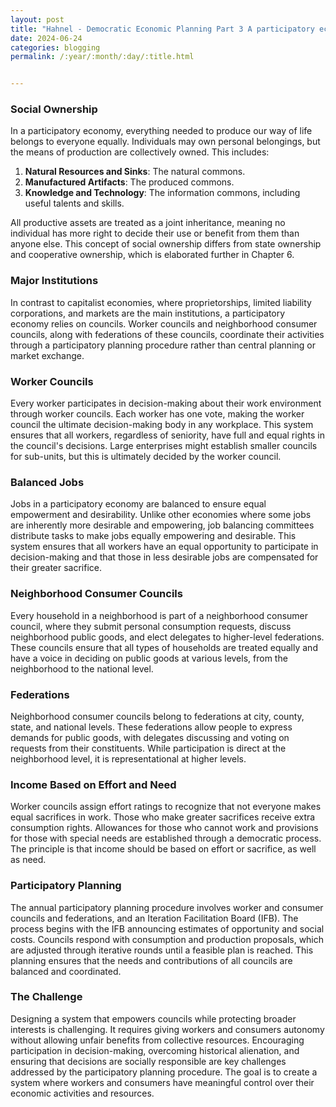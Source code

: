 ```yaml
---
layout: post
title: "Hahnel - Democratic Economic Planning Part 3 A participatory economy "
date: 2024-06-24 
categories: blogging
permalink: /:year/:month/:day/:title.html


---
```


### Social Ownership

In a participatory economy, everything needed to produce our way of life belongs to everyone equally. Individuals may own personal belongings, but the means of production are collectively owned. This includes:

1. **Natural Resources and Sinks**: The natural commons.
2. **Manufactured Artifacts**: The produced commons.
3. **Knowledge and Technology**: The information commons, including useful talents and skills.

All productive assets are treated as a joint inheritance, meaning no individual has more right to decide their use or benefit from them than anyone else. This concept of social ownership differs from state ownership and cooperative ownership, which is elaborated further in Chapter 6.

### Major Institutions

In contrast to capitalist economies, where proprietorships, limited liability corporations, and markets are the main institutions, a participatory economy relies on councils. Worker councils and neighborhood consumer councils, along with federations of these councils, coordinate their activities through a participatory planning procedure rather than central planning or market exchange.

### Worker Councils

Every worker participates in decision-making about their work environment through worker councils. Each worker has one vote, making the worker council the ultimate decision-making body in any workplace. This system ensures that all workers, regardless of seniority, have full and equal rights in the council's decisions. Large enterprises might establish smaller councils for sub-units, but this is ultimately decided by the worker council.

### Balanced Jobs

Jobs in a participatory economy are balanced to ensure equal empowerment and desirability. Unlike other economies where some jobs are inherently more desirable and empowering, job balancing committees distribute tasks to make jobs equally empowering and desirable. This system ensures that all workers have an equal opportunity to participate in decision-making and that those in less desirable jobs are compensated for their greater sacrifice.

### Neighborhood Consumer Councils

Every household in a neighborhood is part of a neighborhood consumer council, where they submit personal consumption requests, discuss neighborhood public goods, and elect delegates to higher-level federations. These councils ensure that all types of households are treated equally and have a voice in deciding on public goods at various levels, from the neighborhood to the national level.

### Federations

Neighborhood consumer councils belong to federations at city, county, state, and national levels. These federations allow people to express demands for public goods, with delegates discussing and voting on requests from their constituents. While participation is direct at the neighborhood level, it is representational at higher levels.

### Income Based on Effort and Need

Worker councils assign effort ratings to recognize that not everyone makes equal sacrifices in work. Those who make greater sacrifices receive extra consumption rights. Allowances for those who cannot work and provisions for those with special needs are established through a democratic process. The principle is that income should be based on effort or sacrifice, as well as need.

### Participatory Planning

The annual participatory planning procedure involves worker and consumer councils and federations, and an Iteration Facilitation Board (IFB). The process begins with the IFB announcing estimates of opportunity and social costs. Councils respond with consumption and production proposals, which are adjusted through iterative rounds until a feasible plan is reached. This planning ensures that the needs and contributions of all councils are balanced and coordinated.

### The Challenge

Designing a system that empowers councils while protecting broader interests is challenging. It requires giving workers and consumers autonomy without allowing unfair benefits from collective resources. Encouraging participation in decision-making, overcoming historical alienation, and ensuring that decisions are socially responsible are key challenges addressed by the participatory planning procedure. The goal is to create a system where workers and consumers have meaningful control over their economic activities and resources.